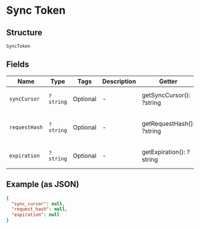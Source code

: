 
# Sync Token

## Structure

`SyncToken`

## Fields

| Name | Type | Tags | Description | Getter | Setter |
|  --- | --- | --- | --- | --- | --- |
| `syncCursor` | `?string` | Optional | - | getSyncCursor(): ?string | setSyncCursor(?string syncCursor): void |
| `requestHash` | `?string` | Optional | - | getRequestHash(): ?string | setRequestHash(?string requestHash): void |
| `expiration` | `?string` | Optional | - | getExpiration(): ?string | setExpiration(?string expiration): void |

## Example (as JSON)

```json
{
  "sync_cursor": null,
  "request_hash": null,
  "expiration": null
}
```

